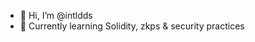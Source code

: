- 👋  Hi, I’m @intldds
- 🌱  Currently learning Solidity, zkps & security practices

<!---
intldds/intldds is a ✨ special ✨ repository because its `README.md` (this file) appears on your GitHub profile.
You can click the Preview link to take a look at your changes.
--->
